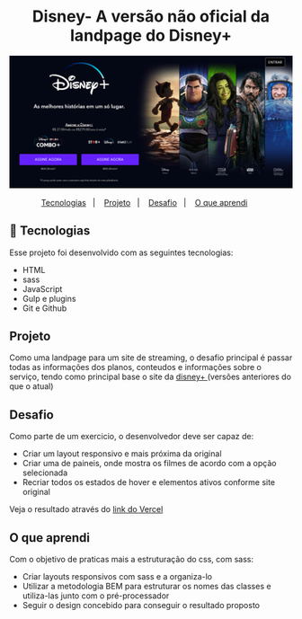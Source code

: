 <h1 align="center">
Disney- A versão não oficial da landpage do Disney+
</h1>

<p align="center">
    <a href="https://disney-three-murex.vercel.app/">
        <img alt="License" src="./src/images/preview.PNG">
    </a>
</p>

<p align="center">
  <a href="#tecnologias">Tecnologias</a>&nbsp;&nbsp;&nbsp;|&nbsp;&nbsp;&nbsp;
  <a href="#projeto">Projeto</a>&nbsp;&nbsp;&nbsp;|&nbsp;&nbsp;&nbsp;
  <a href="#desafio">Desafio</a>&nbsp;&nbsp;&nbsp;|&nbsp;&nbsp;&nbsp;
  <a href="#o-que-aprendi">O que aprendi</a>&nbsp;&nbsp;&nbsp;&nbsp;&nbsp;&nbsp;
</p>

## 🚀 Tecnologias

Esse projeto foi desenvolvido com as seguintes tecnologias:

- HTML
- sass
- JavaScript
- Gulp e plugins
- Git e Github

## Projeto

Como uma landpage para um site de streaming, o desafio principal é passar todas as informações dos planos, conteudos e informações sobre o serviço, tendo como principal base o site da <a href="https://www.disneyplus.com/pt-br"> disney+ </a> (versões anteriores do que o atual)

## Desafio

Como parte de um exercicio, o desenvolvedor deve ser capaz de:

- Criar um layout responsivo e mais próxima da original
- Criar uma de paineis, onde mostra os filmes de acordo com a opção selecionada
- Recriar todos os estados de hover e elementos ativos conforme site original

Veja o resultado através do <a href="https://disney-three-murex.vercel.app/">link do Vercel</a>

## O que aprendi

Com o objetivo de praticas mais a estruturação do css, com sass:

- Criar layouts responsivos com sass e a organiza-lo
- Utilizar a metodologia BEM para estruturar os nomes das classes e utiliza-las junto com o pré-processador  
- Seguir o design concebido para conseguir o resultado proposto
